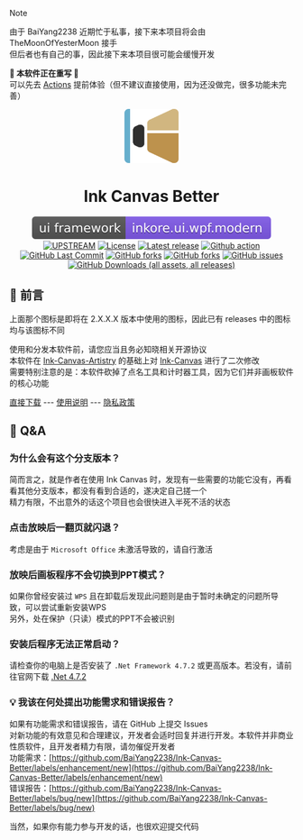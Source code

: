 > [!NOTE]
> 由于 BaiYang2238 近期忙于私事，接下来本项目将会由 TheMoonOfYesterMoon 接手  
> 但后者也有自己的事，因此接下来本项目很可能会缓慢开发
>
> **:construction: 本软件正在重写 :construction:**  
> 可以先去 [Actions](https://github.com/BaiYang2238/Ink-Canvas-Better/actions) 提前体验（但不建议直接使用，因为还没做完，很多功能未完善）

<div align="center">

<img src="./Images/Ink Canvas Better.png" style="width:96px;"/>

# Ink Canvas Better

[![iNKORE.UI.WPF.Modern](https://github.com/iNKORE-NET/UI.WPF.Modern/blob/main/assets/images/badges/UI.WPF.Modern_Main_Shield.svg?raw=true)](https://github.com/iNKORE-NET/UI.WPF.Modern)
[![UPSTREAM](https://img.shields.io/badge/UpStream-InkCanvas/Ink--Canvas--Artistry-red.svg "LICENSE")](https://github.com/InkCanvas/Ink-Canvas-Artistry)
[![License](https://img.shields.io/github/license/BaiYang2238/Ink-Canvas-Better.svg)](./LICENSE)
[![Latest release](https://img.shields.io/github/release/BaiYang2238/Ink-Canvas-Better.svg?style=shield)](https://github.com/BaiYang2238/Ink-Canvas-Better/releases/latest)
[![Github action](https://github.com/BaiYang2238/Ink-Canvas-Better/actions/workflows/dotnet-desktop.yml/badge.svg)](https://github.com/BaiYang2238/Ink-Canvas-Better/actions/workflows/dotnet-desktop.yml)
[![GitHub Last Commit](https://img.shields.io/github/last-commit/BaiYang2238/Ink-Canvas-Better)](https://github.com/BaiYang2238/Ink-Canvas-Better/commits/master)
[![GitHub forks](https://img.shields.io/github/forks/BaiYang2238/Ink-Canvas-Better.svg?style=social&label=Fork&maxAge=2592000)]()
[![GitHub forks](https://img.shields.io/github/stars/BaiYang2238/Ink-Canvas-Better.svg?style=social&label=Star&maxAge=2592000)]()
[![GitHub issues](https://img.shields.io/github/issues/BaiYang2238/Ink-Canvas-Better)](https://github.com/BaiYang2238/Ink-Canvas-Better/issues)
[![GitHub Downloads (all assets, all releases)](https://img.shields.io/github/downloads/BaiYang2238/Ink-Canvas-Better/total)](https://github.com/BaiYang2238/Ink-Canvas-Better/releases/latest)

</div>

## :eyes: 前言

上面那个图标是即将在 2.X.X.X 版本中使用的图标，因此已有 releases 中的图标均与该图标不同

使用和分发本软件前，请您应当且务必知晓相关开源协议  
本软件在 [Ink-Canvas-Artistry](https://github.com/InkCanvas/Ink-Canvas-Artistry) 的基础上对 [Ink-Canvas](https://github.com/WXRIW/Ink-Canvas) 进行了二次修改  
需要特别注意的是：本软件砍掉了点名工具和计时器工具，因为它们并非画板软件的核心功能  

[直接下载](https://github.com/BaiYang2238/Ink-Canvas-Better/releases/latest) --- [使用说明](./Document/Manual.md) --- [隐私政策](./Document/Privacy.md)

## :green_book: Q&A

### 为什么会有这个分支版本？
简而言之，就是作者在使用 Ink Canvas 时，发现有一些需要的功能它没有，再看看其他分支版本，都没有看到合适的，遂决定自己搓一个  
精力有限，不出意外的话这个项目也会很快进入半死不活的状态

### 点击放映后一翻页就闪退？
考虑是由于 `Microsoft Office` 未激活导致的，请自行激活

### 放映后画板程序不会切换到PPT模式？
如果你曾经安装过 `WPS` 且在卸载后发现此问题则是由于暂时未确定的问题所导致，可以尝试重新安装WPS  
另外，处在保护（只读）模式的PPT不会被识别  

### 安装后程序无法正常启动？
请检查你的电脑上是否安装了 `.Net Framework 4.7.2` 或更高版本。若没有，请前往官网下载 [.Net 4.7.2](https://dotnet.microsoft.com/en-us/download/dotnet-framework/thank-you/net472-offline-installer)  

### :bulb: 我该在何处提出功能需求和错误报告？
如果有功能需求和错误报告，请在 GitHub 上提交 Issues  
对新功能的有效意见和合理建议，开发者会适时回复并进行开发。本软件并非商业性质软件，且开发者精力有限，请勿催促开发者  
功能需求：[https://github.com/BaiYang2238/Ink-Canvas-Better/labels/enhancement/new](https://github.com/BaiYang2238/Ink-Canvas-Better/labels/enhancement/new)  
错误报告：[https://github.com/BaiYang2238/Ink-Canvas-Better/labels/bug/new](https://github.com/BaiYang2238/Ink-Canvas-Better/labels/bug/new)

当然，如果你有能力参与开发的话，也很欢迎提交代码
